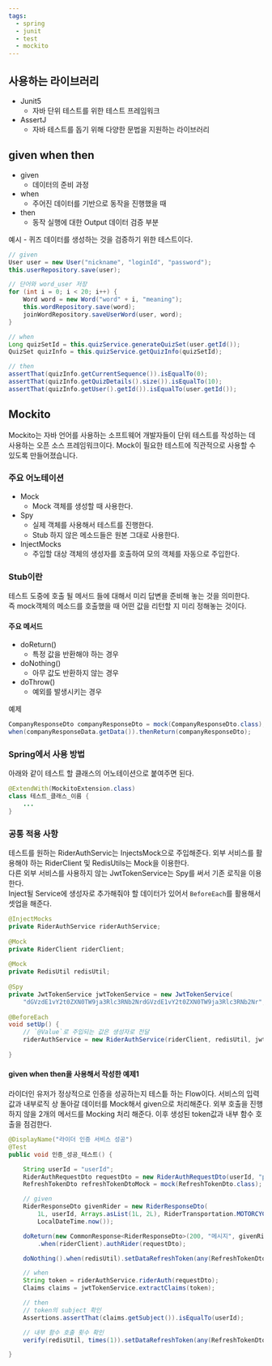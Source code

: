 ```yaml
---
tags:
  - spring
  - junit
  - test
  - mockito
---
```

## 사용하는 라이브러리
- Junit5
	- 자바 단위 테스트를 위한 테스트 프레임워크
- AssertJ
	- 자바 테스트를 돕기 위해 다양한 문법을 지원하는 라이브러리

## given when then

- given
	- 데이터의 준비 과정
- when
	- 주어진 데이터를 기반으로 동작을 진행했을 때
- then
	- 동작 실행에 대한 Output 데이터 검증 부분

예시 - 퀴즈 데이터를 생성하는 것을 검증하기 위한 테스트이다.
```Java
// given  
User user = new User("nickname", "loginId", "password");  
this.userRepository.save(user);  

// 단어와 word_user 저장  
for (int i = 0; i < 20; i++) {  
	Word word = new Word("word" + i, "meaning");  
	this.wordRepository.save(word);  
	joinWordRepository.saveUserWord(user, word);  
}  

// when  
Long quizSetId = this.quizService.generateQuizSet(user.getId());  
QuizSet quizInfo = this.quizService.getQuizInfo(quizSetId);  

// then  
assertThat(quizInfo.getCurrentSequence()).isEqualTo(0);  
assertThat(quizInfo.getQuizDetails().size()).isEqualTo(10);  
assertThat(quizInfo.getUser().getId()).isEqualTo(user.getId());
```

## Mockito
Mockito는 자바 언어를 사용하는 소프트웨어 개발자들이 단위 테스트를 작성하는 데 사용하는 오픈 소스 프레임워크이다. 
Mock이 필요한 테스트에 직관적으로 사용할 수 있도록 만들어졌습니다.

### 주요 어노테이션
- Mock
	- Mock 객체를 생성할 때 사용한다.
- Spy
	- 실제 객체를 사용해서 테스트를 진행한다.
	- Stub 하지 않은 메소드들은 원본 그대로 사용한다.
- InjectMocks
	- 주입할 대상 객체의 생성자를 호출하여 모의 객체를 자동으로 주입한다.


### Stub이란
테스트 도중에 호출 될 메서드 들에 대해서 미리 답변을 준비해 놓는 것을 의미한다.   
즉 mock객체의 메소드를 호출했을 때 어떤 값을 리턴할 지 미리 정해놓는 것이다.

#### 주요 메서드
- doReturn()
	- 특정 값을 반환해야 하는 경우
- doNothing()
	- 아무 값도 반환하지 않는 경우
- doThrow()
	- 예외를 발생시키는 경우

예제
```Java
CompanyResponseDto companyResponseDto = mock(CompanyResponseDto.class);
when(companyResponseData.getData()).thenReturn(companyResponseDto);
```

### Spring에서 사용 방법
아래와 같이 테스트 할 클래스의 어노테이션으로 붙여주면 된다.
```Java
@ExtendWith(MockitoExtension.class)  
class 테스트_클래스_이름 {
	...
}
```

### 공통 적용 사항
테스트를 원하는 RiderAuthServic는 InjectsMock으로 주입해준다.
외부 서비스를 활용해야 하는 RiderClient 및 RedisUtils는 Mock을 이용한다.  
다른 외부 서비스를 사용하지 않는 JwtTokenService는 Spy를 써서 기존 로직을 이용한다.  
Inject될 Service에 생성자로 추가해줘야 할 데이터가 있어서 `BeforeEach`를 활용해서 셋업을 해준다.
```Java
@InjectMocks  
private RiderAuthService riderAuthService;  
  
@Mock  
private RiderClient riderClient;  
  
@Mock  
private RedisUtil redisUtil;  
  
@Spy  
private JwtTokenService jwtTokenService = new JwtTokenService(  
    "dGVzdE1vY2t0ZXN0TW9ja3Rlc3RNb2NrdGVzdE1vY2t0ZXN0TW9ja3Rlc3RNb2Nr", "3600");  
 
@BeforeEach  
void setUp() {  
    // `@Value`로 주입되는 값은 생성자로 전달  
    riderAuthService = new RiderAuthService(riderClient, redisUtil, jwtTokenService, "3600");  
  
}
```

#### given when then을 사용해서 작성한 예제1
라이더인 유저가 정상적으로 인증을 성공하는지 테스틑 하는 Flow이다.
서비스의 입력값과 내부로직 상 돌아갈 데이터를 Mock해서 given으로 처리해준다.
외부 호출을 진행하지 않을 2개의 메서드를 Mocking 처리 해준다.
이후 생성된 token값과 내부 함수 호출을 점검한다.
```Java
@DisplayName("라이더 인증 서비스 성공")  
@Test  
public void 인증_성공_테스트() {  

	String userId = "userId";  
	RiderAuthRequestDto requestDto = new RiderAuthRequestDto(userId, "password");  
	RefreshTokenDto refreshTokenDtoMock = mock(RefreshTokenDto.class);  

	// given  
	RiderResponseDto givenRider = new RiderResponseDto(  
		1L, userId, Arrays.asList(1L, 2L), RiderTransportation.MOTORCYCLE,  
		LocalDateTime.now());  

	doReturn(new CommonResponse<RiderResponseDto>(200, "메시지", givenRider))  
		.when(riderClient).authRider(requestDto);  

	doNothing().when(redisUtil).setDataRefreshToken(any(RefreshTokenDto.class));  

	// when  
	String token = riderAuthService.riderAuth(requestDto);  
	Claims claims = jwtTokenService.extractClaims(token);  

	// then  
	// token의 subject 확인  
	Assertions.assertThat(claims.getSubject()).isEqualTo(userId);  

	// 내부 함수 호출 횟수 확인  
	verify(redisUtil, times(1)).setDataRefreshToken(any(RefreshTokenDto.class));  

}
```
